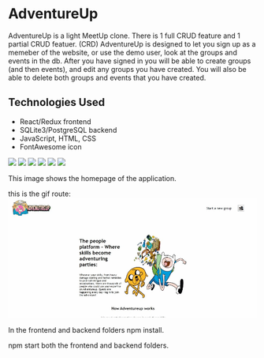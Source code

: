 # AdventureUp
<!-- Intro -->
AdventureUp is a light MeetUp clone. There is 1 full CRUD feature and 1 partial CRUD featuer. (CRD)
AdventureUp is designed to let you sign up as a memeber of the website, or use the demo user, look at the groups and events in the db.
After you have signed in you will be able to create groups (and then events), and edit any groups you have created. You will also be able to delete both groups and events that you have created.

<!-- Technologies -->
## Technologies Used
- React/Redux frontend
- SQLite3/PostgreSQL backend
- JavaScript, HTML, CSS
- FontAwesome icon

<img src="https://img.shields.io/badge/JavaScript-323330?style=for-the-badge&logo=javascript&logoColor=F7DF1E" />
<img src="https://img.shields.io/badge/HTML5-E34F26?style=for-the-badge&logo=html5&logoColor=white" />
<img src="https://img.shields.io/badge/CSS3-1572B6?style=for-the-badge&logo=css3&logoColor=white" />
<img src="https://img.shields.io/badge/React-20232A?style=for-the-badge&logo=react&logoColor=61DAFB" />
<img src="https://img.shields.io/badge/Redux-593D88?style=for-the-badge&logo=redux&logoColor=white" />
<img src="https://img.shields.io/badge/GitHub-100000?style=for-the-badge&logo=github&logoColor=white" />


<!-- Image for project -->
This image shows the homepage of the application.




this is the gif route:
![AdventureUp GIF](./adventureUpImage/chrome-capture-2023-5-7.gif)







<!-- instructions on how to launch application locally -->
In the frontend and backend folders npm install.

npm start both the frontend and backend folders.
